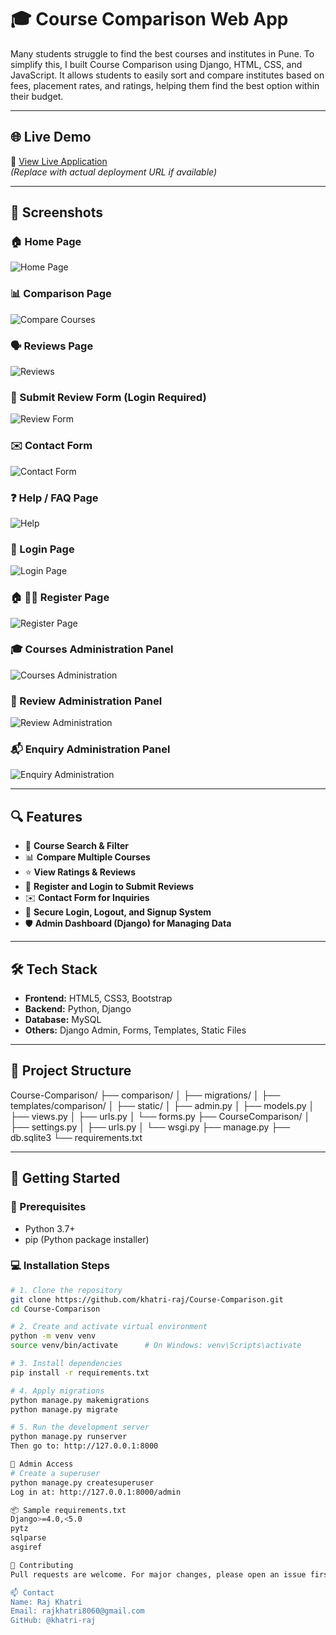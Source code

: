 # 🎓 Course Comparison Web App
Many students struggle to find the best courses and institutes in Pune. To simplify this, I built Course Comparison using Django, HTML, CSS, and JavaScript. It allows students to easily sort and compare institutes based on fees, placement rates, and ratings, helping them find the best option within their budget.

---
## 🌐 Live Demo
🔗 [View Live Application](https://your-live-demo-link.com)  
*(Replace with actual deployment URL if available)*

---

## 📸 Screenshots

### 🏠 Home Page  
![Home Page](Screenshots/Home.png)

### 📊 Comparison Page  
![Compare Courses](Screenshots/Compare.png)

### 🗣️ Reviews Page  
![Reviews](Screenshots/Reviews.png)

### 📝 Submit Review Form  (Login Required)
![Review Form](Screenshots/ReviewForm.png)

### ✉️ Contact Form  
![Contact Form](Screenshots/Contact.png)

### ❓ Help / FAQ Page  
![Help](Screenshots/Help.png)

### 🔐 Login Page 
![Login Page](Screenshots/Login.png)

### 🏠 🧑‍💻 Register Page  
![Register Page](Screenshots/Register.png)

### 🎓 Courses Administration Panel  
![Courses Administration](Screenshots/Courses_Administration.png)

### 🧾 Review Administration Panel  
![Review Administration](Screenshots/Review_Administration.png)

### 📬 Enquiry Administration Panel  
![Enquiry Administration](Screenshots/Enquiry_Administration.png)


---

## 🔍 Features

- 🔎 **Course Search & Filter**
- 📊 **Compare Multiple Courses**
- ⭐ **View Ratings & Reviews**
- 📝 **Register and Login to Submit Reviews**
- ✉️ **Contact Form for Inquiries**
- 🔐 **Secure Login, Logout, and Signup System**
- 🛡️ **Admin Dashboard (Django) for Managing Data**

---

## 🛠️ Tech Stack

- **Frontend:** HTML5, CSS3, Bootstrap
- **Backend:** Python, Django
- **Database:** MySQL
- **Others:** Django Admin, Forms, Templates, Static Files

---

## 📁 Project Structure

Course-Comparison/
├── comparison/
│ ├── migrations/
│ ├── templates/comparison/
│ ├── static/
│ ├── admin.py
│ ├── models.py
│ ├── views.py
│ ├── urls.py
│ └── forms.py
├── CourseComparison/
│ ├── settings.py
│ ├── urls.py
│ └── wsgi.py
├── manage.py
├── db.sqlite3
└── requirements.txt

---

## 🚀 Getting Started

### 🔧 Prerequisites

- Python 3.7+
- pip (Python package installer)

### 💻 Installation Steps

```bash
# 1. Clone the repository
git clone https://github.com/khatri-raj/Course-Comparison.git
cd Course-Comparison

# 2. Create and activate virtual environment
python -m venv venv
source venv/bin/activate      # On Windows: venv\Scripts\activate

# 3. Install dependencies
pip install -r requirements.txt

# 4. Apply migrations
python manage.py makemigrations
python manage.py migrate

# 5. Run the development server
python manage.py runserver
Then go to: http://127.0.0.1:8000

🔐 Admin Access
# Create a superuser
python manage.py createsuperuser
Log in at: http://127.0.0.1:8000/admin

📦 Sample requirements.txt
Django>=4.0,<5.0
pytz
sqlparse
asgiref

🤝 Contributing
Pull requests are welcome. For major changes, please open an issue first to discuss what you'd like to change or improve.

📫 Contact
Name: Raj Khatri
Email: rajkhatri8060@gmail.com
GitHub: @khatri-raj
